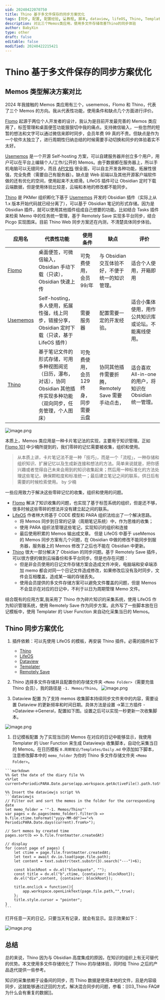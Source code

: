 ```yaml
---
uid: 20240422070750
title: Thino 基于多文件保存的同步方案优化
tags: [同步, 配置, 配置经验, 💻教程, 脚本, dataview, lifeOS, Thino, Templater]
description: 对比三个Memos类应用，使用多文件存储改善Thino的同步体验
author: BabyXin
type: other
draft: false
editable: false
modified: 20240422215421
---
```


# Thino 基于多文件保存的同步方案优化

## Memos 类型解决方案对比

2024 年我接触的 Memos 类应用有三个，usememos，Flomo 和 Thino，代表了三个 Memos 的方向。我从代表性功能，使用条件和缺点几个方面进行评价。

[Flomo](https://flomoapp.com/) 起源于两位个人开发者的设计，我认为是目前开发最完善的 Memos 类应用了，标签管理和桌面便签功能狠狠切中我的痛点。支持微信输入，一些忽然的短暂的想法和文字可以通过微信来即时同步，会员年费 99 真的不贵。但缺点是作为一个软件太独立了，进行周期性归纳总结的时候需要手动切换和同步的体验着实不太好。

[Usememos](https://www.usememos.com/) 是一个开源 Self-hosting 方案，可以自建服务器并创立多个用户，用户可以在平台上编辑个人/工作/公开的 Memos。由于数据都在服务器上，所以手机电脑可以无缝同步。而且 [API文档](https://memos.apidocumentation.com/reference) 很全面，可以自主开发各种功能，拓展性很强，完全免费（需要自己有服务器）。缺点是 Web 前端以及其他开源客户端软件做的还有优化的空间，使用起来不太顺滑。LifeOS 插件可让 Obsidian 定时下载云端数据，但是使用体验比较差，云端和本地的修改都不能同步。

[Thino](https://thino.pkmer.net/) 是 PKMer 组织孵化下基于 [Usememos](https://www.usememos.com/) 开发的 Obsidian 插件（实际上从 1.x 版本开始代码就已经分离了），可以基于 Obsidian 笔记的形式存储。因为是 Obsidian 插件，就可以使用其他插件组成自己想要的功能。比如结合 Tasks 插件来检索 Memo 中的任务统一管理，基于 Remotely Save 实现多平台同步，结合 Picgo 实现图床。目前 Thino Web 同步方案还在内测，不清楚具体同步体验。

| 应用名                                   | 代表性功能                                                                 | 使用条件                   | 缺点                               | 评价                                      |
| ------------------------------------- | --------------------------------------------------------------------- | ---------------------- | -------------------------------- | --------------------------------------- |
| [Flomo](https://flomoapp.com/)        | 桌面便签，可微信输入，Obsidian 手动下载（只读），Obsidian 快速上传                            | 可免费使用，会员 99/年          | 与 Obsidian 交互体验不好，不便于统一的知识管理。    | 适合个人使用，开箱即用                             |
| [Usememos](https://www.usememos.com/) | Self-hosting，多人使用，拓展性强，线上同步，链接分享，Obsidian 定时下载（只读，基于 LifeOS 插件）       | 需要服务器                  | 配置需要一定的开发经验。                     | 适合小集体使用，用作公共知识库或论坛。不能离线使用。              |
| [Thino](https://thino.pkmer.net/)     | 基于笔记文件的形式存储，可用多种视图阅览（日历，瀑布，对话），协同 Obsidian 其他插件实现多种功能（双向同步，任务管理，个人图床） | 可免费使用，会员 129 终身，同步需要云盘 | 协同其他插件需要折腾，Remotely Save 需要手动点击， | 适合喜欢 All-in-one 的用户，将知识在 Obsidian 统一管理。 |

![image.png](https://cdn.pkmer.cn/images/20240422214920.png!pkmer)

本质上，Memos 类应用是一种卡片笔记法的实现，主要用于知识管理。正如 [Flomo 101](https://help.flomoapp.com/thinking/write-card.html) 中少楠所提到的，我们零碎的记忆需要被收集，组织和使用。

> 从本质上讲，卡片笔记法不是一种「技巧」，而是一个「流程」，一种存储和组织知识、扩展记忆以及生成新连接和想法的方法。简单来说就是，把你感兴趣或者觉得自己未来会用到的知识收集起来；然后用一种标准化的方法处理这些笔记，确保颗粒度和标准统一；最后建立笔记之间的联系，供日后有需要的时候检索使用。
> by 少楠

一些应用致力于解决这些零碎记忆的收集，组织和使用的问题。

- [Flomo](https://flomoapp.com/) 解决了知识收集的问题，也实现了基于标签系统的组织，但是还不够，很多时候这些零碎的想法并没有建立起之间的联系。
- [LifeOS](https://obsidian-life-os.netlify.app/zh/index.html) 作者林大师基于 CODE 模型和 PARA 组织法给出了一个解决思路。
	- 将 Memos 同步到日常的记录（周期笔记系统）中，作为思维的收集；
	- 使用 PARA 组织法管理这些笔记，实现知识的组织和连接
	- 最后使用积累的 Memos 输出成文章。
  但是 LifeOS 中基于 useMemos 的 Memos 同步方案有几个问题，在 Obsidian 中做的修改不能同步到服务器，服务器上的 Memos 修改了之后也不能在 Obsidian 中更新。
- [Thino](https://thino.pkmer.net/) 很大一部分解决了 Obsidian 的同步问题。基于 Remotely Save 插件，可以很方便的做到云端备份和多平台同步。但是也存在问题：
	- 但是非会员使用的日记文件存储方案会造成文件冲突，电脑端和安卓端添加 memo 都会对同一个日记文件造成修改，如果修改后没有及时同步，文件会互相覆盖，造成某一端的存储丢失。
	- 使用会员提供的多文件存储方案可以避免文件覆盖的问题，但是 Memos 不会显示在对应的日记中，不利于以日为周期管理 Memo 文件。

结合既有的应用方案,我采用了 Thino 作为碎片知识的采集系统，使用 LifeOS 作为知识管理系统，使用 Remotely Save 作为同步方案。此外写了一些脚本放在日记模板中，使用 Templater 的 User Function 来自动化采集当日的 Memos。

## Thino 同步方案优化

1. 插件依赖：可以先使用 LifeOS 的模板，再安装 Thino 插件。必需的插件如下
	- [Thino](https://thino.pkmer.net/)
	- [LifeOS](https://obsidian-life-os.netlify.app/zh/index.html)
	- [Dataview](https://blacksmithgu.github.io/obsidian-dataview/)
	- [Templater](https://silentvoid13.github.io/Templater/)
	- [Remotely Save](https://github.com/remotely-save/remotely-save)

2. Thino 选择多文件存储并且配置你的存储文件夹 `<Memo Folder>`（需要充值 Thino 会员），我的路径是 `-1. Memos/Thino`。
   ![image.png](https://image-host-1256452851.cos.ap-guangzhou.myqcloud.com/img/202404220449796.png)

3. Dataview 配置
   为了支持 memos 收集脚本持续同步文件夹中的内容，需要设置 Dataview 的更新频率和时间日期。具体方法是设置 ->第三方插件 ->Dataview->General，配置如下图。设置之后可以实现一秒更新一次收集脚本。

![image.png](https://cdn.pkmer.cn/images/20240422215003.png!pkmer)

1. 日记模板配置
   为了实现当日的 Memos 在对应的日记中能够显示，我使用 Templater 的 User Function 来生成 Dataviewjs 收集脚本，自动化采集当日的 Memos。在日历模板 `0.周期笔记/Templates/Daily.md` 中添加如下脚本，注意修改脚本中的 `memo_folder` 为你的 Thino 多文件存储文件夹 `<Memo Folder>`。

````
```markdown
%% Get the date of the diary file %%
<%*let current=PeriodicPARA.Date.parse(app.workspace.getActiveFile().path.toString());%>

%% Insert the dataviewjs script %%
```dataviewjs
// Filter out and sort the memos in the folder for the corresponding date
let memo_folder = '"-1. Memos/Thino"'
var pages = dv.pages(memo_folder).filter(b => b.file.ctime.toFormat("yyyy-MM-dd")=="<% PeriodicPARA.Date.days(current).from%>");

// Sort memos by created time
pages.sort(b => b.file.frontmatter.createdAt)

// display
for (const page of pages) {
	let ctime = page.file.frontmatter.createdAt;
	let text = await dv.io.load(page.file.path);
	let content = text.substr(text.substr(3).search("---")+6);
	
	const blockRoot = dv.el("blockquote", "");
	const title = dv.el("b",ctime, {container: blockRoot});
	dv.el("div",content, {container: blockRoot});
	
	title.onclick = function(){
	 	app.workspace.openLinkText(page.file.path,"",true);
	};
	title.style.cursor = "pointer";	
}
```
````

   打开任意一天的日记，只要当天有记录，就会有显示。显示效果如下：

![image.png](https://cdn.pkmer.cn/images/20240422215045.png!pkmer)

## 总结

总的来说，Thino 因为与 Obsidian 高度集成的原因，在知识的组织上有无可替代的优势。本文使用多文件存储优化了 Thino 的存储体验，同时给 Thino 之后的产品迭代提供一些参考。

知识的采集依赖于设备间的同步，而 Thino 数据是使用本地的文件，且是内容级同步，这就能够通过迂回的方式，解决混合同步的问题，参看：[[03_Thino FAQ#为什么会有重复的数据]]。